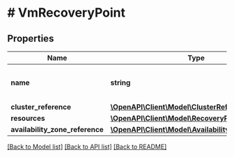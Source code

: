 # # VmRecoveryPoint

## Properties

Name | Type | Description | Notes
------------ | ------------- | ------------- | -------------
**name** | **string** | Name of the recovery point. | [optional]
**cluster_reference** | [**\OpenAPI\Client\Model\ClusterReference**](ClusterReference.md) |  | [optional]
**resources** | [**\OpenAPI\Client\Model\RecoveryPointResources**](RecoveryPointResources.md) |  | [optional]
**availability_zone_reference** | [**\OpenAPI\Client\Model\AvailabilityZoneReference**](AvailabilityZoneReference.md) |  | [optional]

[[Back to Model list]](../../README.md#models) [[Back to API list]](../../README.md#endpoints) [[Back to README]](../../README.md)
